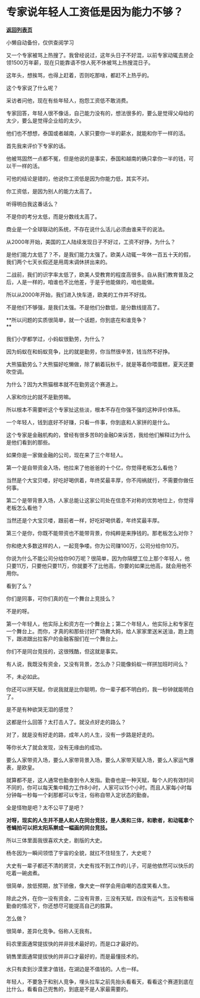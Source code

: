 # 专家说年轻人工资低是因为能力不够？

[**返回列表页**](/gzh/记忆承载3)

小懒自动备份，仅供查阅学习

又一个专家被骂上热搜了。我曾经说过，这年头日子不好混，以前专家动辄去房企领1500万年薪，现在只能靠语不惊人死不休被骂上热搜混日子。  

这年头，想挨骂，也得上赶着，否则吃那啥，都赶不上热乎的。

这个专家说了什么呢？  

采访者问他，现在有些年轻人，抱怨工资低不敢消费。  

专家回答，年轻人很不像话，自己能力没有的，想法很多的，要么是觉得父母给的太少，要么是觉得企业给的太少。

他们也不想想，泰国或者越南，人家只要你一半的薪水，就能和你干一样的活。

首先我来评价下专家的话。  

他被骂固然一点都不冤，但是他说的是事实，泰国和越南的确只拿你一半的钱，可以干一样的活。

可他的结论是错的，他说你工资低是因为你能力低，其实不对。

你工资低，是因为别人的能力太高了。

听得明白我这番话么？  

不是你的考分太低，而是分数线太高了。

商业是一个全球联动的系统，不存在说什么活儿必须由谁来干的说法。  

从2000年开始，美国的工人陆续发现日子不好过，工资不好挣，为什么？

是他们能力太低了？不，是我们能力太强了。欧美人动辄一年休一百五十天的假，我们两个七天长假还是用周末调休拼出来的。  

二战前，我们的识字率太低了，欧美人受教育的程度高很多。自从我们教育普及之后，人是一样的，咱谁也不比他差，于是乎他能做的，咱也能做。

所以从2000年开始，我们进入快车道，欧美的工作并不好找。  

不是他们不够强，是我们太强。不是他们分数低，是分数线提高了。

 **所以问题的实质很简单，就一个话题，你到底在和谁竞争？  
**

我们小学都学过，小蚂蚁很勤劳，为什么？  

因为蚂蚁在和蚂蚁竞争，比的就是勤劳，你当然很辛苦，钱当然不好挣。  

大熊猫勤劳么？大熊猫好吃懒做，除了躺着玩秋千，就是等着你喂蛋糕，夏天还要吹空调。

为什么？因为大熊猫根本就不在勤劳这个赛道上。  

人家和你比的就不是勤劳嘛。  

所以根本不需要听这个专家扯这些淡，根本不存在你强不强的这种评价体系。

一个年轻人，钱到底好不好赚，只看一件事，你到底和人家拼的是什么。

这个专家是金融机构的，曾经有很多苦B的金融D来诉苦，我给他们解释过为什么是他们看到的那些。

如果你是一家做金融的公司，现在来了三个年轻人。  

第一个是自带资金入场，他拉来了他爸爸的十个亿，你觉得老板怎么看他？

当然是个大宝贝喽，好吃好喝供着，年终奖最丰厚，你不闯祸就行，不需要你做任何事。

第二个是带背景入场，人家总能让这家公司处在信息不对称的优势地位上，你觉得老板怎么看他？

当然还是个大宝贝喽，跟前者一样，好吃好喝供着，年终奖最丰厚。

第三个是你，你既不能带资也不能带背景，你纯粹是来挣钱的。那老板怎么对你？

你和绝大多数这样的人，一起竞争喽。你为公司赚100万，公司分给你10万。

你说为什么不能公司分给你90万呢？很简单，因为你隔壁工位上那个年轻人，他只要11万，只要他只要11万，你就要不了比他高，你要的如果比他高，就会用他不用你。

看到了么？  

你们是同事，可你们真的在一个舞台上竞技么？

不是的呀。

第一个年轻人，他实际上和资方在一个舞台上；第二个年轻人，他实际上和专家在一个舞台上。而你，才真的和那些讨好广场舞大妈，给人家家里送米送油，跑上跑下，跟进跟出拉客户的金融客服们在一个舞台上。  

你们不是同台竞技的，这很残酷，但这就是事实。  

有人说，我既没有资金，又没有背景，怎么办？只能像蚂蚁一样拼加班时间么？

不，未必如此。

你还可以拼天赋，你说我就是比你聪明，你一辈子都不明白的，我一秒钟就能明白了。  

是不是有种欲哭无泪的感觉？  

这都是什么回答？太打击人了。就没点好走的路么？

对了，就是没有好走的路，成年人的人生，没有一步路是好走的。

等你长大了就会发现，没有无缘由的成功。  

要么人家带资入场，要么人家带背景入场，要么人家带天赋入场，要么人家运气爆表，是欧皇。

就算都不是，这人通常也勤奋到令人发指。勤奋也是一种天赋，每个人的有效时间不同的，你可以每天集中精力工作8小时，人家可以15个小时。而且人家每小时每分钟每一秒每一个刹那都可以专注，俗称自带入定状态的勤奋。

全是怪物是吧？太不公平了是吧？  

 **对呀，现实的人生并不是人和人在同台竞技，是人类和三体，和歌者，和动辄拿个苍蝇拍可以把太阳系擀成一幅画的同台竞技。**

所以三体里面我很喜欢大史，剧版的大史。  

杨冬因为一瞬间领悟了宇宙的全貌，就扛不住轻生了，大史呢？  

大史有一辈子都还不清的房贷，大史有找不到工作的儿子，可是他依然可以快乐的吃着一碗卤煮。

很简单，放低预期，放下骄傲，像大史一样学会用自嘲的态度笑看人生。  

除此之外，在你一没有资金，二没有背景，三没有天赋，四没有运气，五没有极端勤奋的情况下，你还想尽可能提高自己的胜算。  

怎么做？

很简单，差异化竞争。俗称人无我有。

码农里面通常提拔快的并非技术最好的，而是口才最好的。  

销售里面通常提拔快的并非口才最好的，而是最懂技术的。

水只有卖到沙漠里才值钱，在湖边是不值钱的。人也一样。

年轻人，不要急于和别人竞争，埋头拉车之前先抬头看看天，看看这个赛道到底在比什么，看看自己兜售的，到底是不是人家最需要的。

